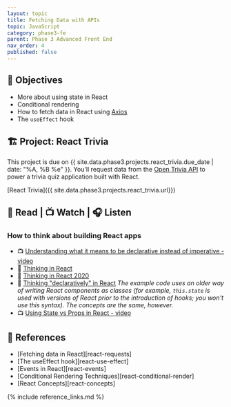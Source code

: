 ```yaml
---
layout: topic
title: Fetching Data with APIs
topic: JavaScript
category: phase3-fe
parent: Phase 3 Advanced Front End
nav_order: 4
published: false
---
```


## 🎯 Objectives

- More about using state in React
- Conditional rendering
- How to fetch data in React using [Axios](https://axios-http.com/)
- The `useEffect` hook

## 🏗️ Project: React Trivia

This project is due on {{ site.data.phase3.projects.react_trivia.due_date | date: "%A, %B %e" }}. You'll request data from the [Open Trivia API](https://opentdb.com/) to power a trivia quiz application built with React.

[React Trivia]({{ site.data.phase3.projects.react_trivia.url}})

## 📖 Read | 📺 Watch | 🎧 Listen

### How to think about building React apps

- 📺 [Understanding what it means to be declarative instead of imperative - video](https://youtu.be/E7Fbf7R3x6I)
- 📖 [Thinking in React](hhttps://react.dev/learn/thinking-in-react)
- 📖 [Thinking in React 2020](https://dev.to/laserreindeer/thinking-in-react-the-2020-version-4c18)
- 📖 [Thinking "declaratively" in React](https://daveceddia.com/thinking-statefully/) _The example code uses an older way of writing React components as classes (for example, `this.state` is used with versions of React prior to the introduction of hooks; you won't use this syntax). The concepts are the same, however._
- 📺 [Using State vs Props in React - video](https://www.youtube.com/watch?v=IYvD9oBCuJI)

## 🔖 References

- [Fetching data in React][react-requests]
- [The useEffect hook][react-use-effect]
- [Events in React][react-events]
- [Conditional Rendering Techniques][react-conditional-render]
- [React Concepts][react-concepts]

{% include reference_links.md %}
